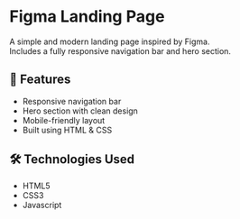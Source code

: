 # Figma Landing Page

A simple and modern landing page inspired by Figma.  
Includes a fully responsive navigation bar and hero section.  

## 🚀 Features
- Responsive navigation bar  
- Hero section with clean design  
- Mobile-friendly layout  
- Built using HTML & CSS  

## 🛠️ Technologies Used
- HTML5  
- CSS3
- Javascript
  
